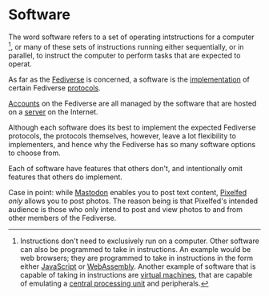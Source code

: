 # Software

The word software refers to a set of operating intstructions for a computer [^1], or many of these sets of instructions running either sequentially, or in parallel, to instruct the computer to perform tasks that are expected to operat.

As far as the [Fediverse](/docs/glossary/fediverse) is concerned, a software is the [implementation](/docs/glossary/implementation) of certain Fediverse [protocols](/docs/glossary/protocol).

[Accounts](/docs/glossary/account) on the Fediverse are all managed by the software that are hosted on a [server](/docs/glossary/account) on the Internet.

Although each software does its best to implement the expected Fediverse protocols, the protocols themselves, however, leave a lot flexibility to implementers, and hence why the Fediverse has so many software options to choose from.

Each of software have features that others don't, and intentionally omit features that others do implement.

Case in point: while [Mastodon](/docs/software/server/mastodon) enables you to post text content, [Pixelfed](/docs/software/server/pixelfed) *only* allows you to post photos. The reason being is that Pixelfed's intended audience is those who only intend to post and view photos to and from other members of the Fediverse.

<!--:::tip

You can view the list of many available software for you to use, [here](/docs/software).

:::-->

[^1]: Instructions don't need to exclusively run on a computer. Other software can also be programmed to take in instructions. An example would be web browsers; they are programmed to take in instructions in the form either [JavaScript](https://en.wikipedia.org/wiki/JavaScript) or [WebAssembly](https://en.wikipedia.org/wiki/WebAssembly). Another example of software that is capable of taking in instructions are [virtual machines](https://en.wikipedia.org/wiki/Virtual_machine), that are capable of emulating a [central processing unit](https://en.wikipedia.org/wiki/Central_processing_unit) and peripherals.
